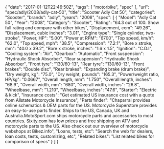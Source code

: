 {
    "date": "2017-01-12T22:46:50Z",
    "tags": [
        "motorbike",
        "spec"
    ],
    "url": "spec\/adly\/2008\/adly-cat-50",
    "title": "Scooter Adly Cat 50",
    "categories": "Scooter",
    "brands": "adly",
    "years": "2008",
    "spec": [
        {
            "Model": "Adly Cat 50",
            "Year": "2008",
            "Category": "Scooter",
            "Rating": "64.3 out of 100. Show full rating and compare with other bikes",
            "Displacement, ccm": "49.26",
            "Displacement, cubic inches": "3.01",
            "Engine type": "Single cylinder, two-stroke",
            "Power, HP": "5.00",
            "Power at RPM": "6700",
            "Top speed, km\/h": "62.0",
            "Top speed, mph": "38.5",
            "Compression": "7.2:1",
            "Bore x stroke, mm": "40.0 x 39.2",
            "Bore x stroke, inches": "1.6 x 1.5",
            "Ignition": "C.D.I",
            "Cooling system": "Air",
            "Gearbox": "Automatic",
            "Front suspension": "Hydraulic Shock Absorber",
            "Rear suspension": "Hydraulic Shock Absorber",
            "Front tyre": "130\/60-13",
            "Rear tyre": "130\/60-13",
            "Front brakes": "Double disc",
            "Rear brakes": "Expanding brake (drum brake)",
            "Dry weight, kg": "75.0",
            "Dry weight, pounds": "165.3",
            "Power\/weight ratio, HP\/kg": "0.0667",
            "Overall length, mm": "1.750",
            "Overall length, inches": "68.9",
            "Overall width, mm": "680",
            "Overall width, inches": "26.8",
            "Wheelbase, mm": "1.210",
            "Wheelbase, inches": "47.6",
            "Starter": "Electric & kick",
            "Insurance costs": "Get estimated US insurance cost with a quote from Allstate Motorcycle Insurance",
            "Parts finder": "Chaparral provides online schematics & OEM parts for the US.   Motorcycle Superstore provides an easy-to-use parts finder. Ships to the US, Canada, UK and Australia.MotoSport.com ships motorcycle parts and accessories to most countries.    Sixity.com has low prices and free shipping on ATV and motorcycle parts to the US. Also check out our overview of motorcycle webshops at Bikez.info",
            "Loans, tests, etc": "Search the web for dealers, loan costs, tests, customizing, etc",
            "Related bikes": "List related bikes for comparison of specs"
        }
    ]
}